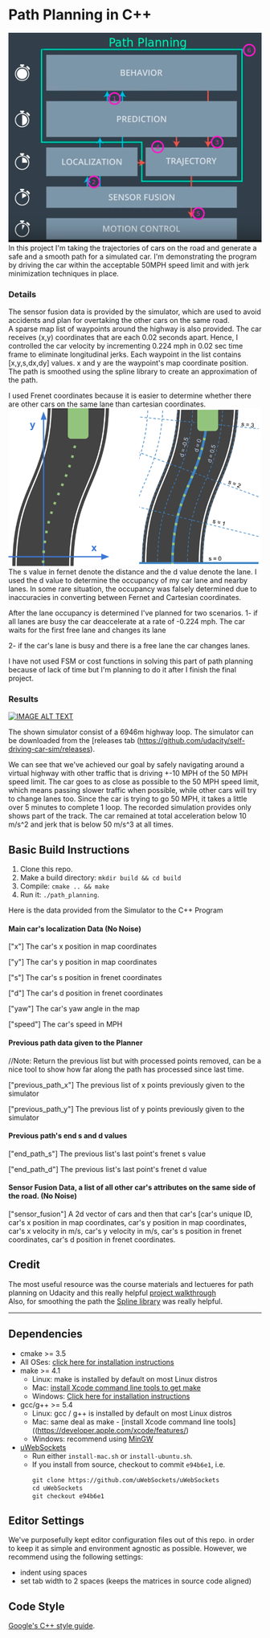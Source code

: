 # Path Planning in C++
![Alt text](images/1-D3VPNvW9Nd52u9IrvQqyzA.png?raw=true "Main")
In this project I'm taking the trajectories of cars on the road and generate a safe and a smooth path for a simulated car. I'm demonstrating the program by driving the car within the acceptable 50MPH speed limit and with jerk minimization techniques in place. 

### Details
The sensor fusion data is provided by the simulator, which are used to avoid accidents and plan for overtaking the other cars on the same road.  
A sparse map list of waypoints around the highway is also provided. The car receives (x,y) coordinates that are each 0.02 seconds apart. Hence, I controlled the car velocity by incrementing 0.224 mph in 0.02 sec time frame to eliminate longitudinal jerks. Each waypoint in the list contains  [x,y,s,dx,dy] values. x and y are the waypoint's map coordinate position. The path is smoothed using the spline library to create an approximation of the path. 

I used Frenet coordinates because it is easier to determine whether there are other cars on the same lane than cartesian coordinates. 
![Alt text](images/1-p3Qb5sCKYUGvkRnPOW-Gpg.png?raw=true "Frenet")   
The s value in fernet denote the distance and the d value denote the lane. I used the d value to determine the occupancy of my car lane and nearby lanes. In some rare situation, the occupancy was falsely determined due to inaccuracies in converting between Fernet and Cartesian coordinates.

After the lane occupancy is determined I've planned for two scenarios.
1- if all lanes are busy the car deaccelerate at a rate of -0.224 mph. The car waits for the first free lane and changes its lane

2- if the car's lane is busy and there is a free lane the car changes lanes.

I have not used FSM or cost functions in solving this part of path planning because of lack of time but I'm planning to do it after I finish the final project. 


### Results
[![IMAGE ALT TEXT](http://img.youtube.com/vi/7AMou8C_T80/0.jpg)](http://www.youtube.com/watch?v=7AMou8C_T80 "Simulation")

 
The shown simulator consist of a 6946m highway loop.
The simulator can be downloaded from the [releases tab (https://github.com/udacity/self-driving-car-sim/releases).

We can see that we've achieved our goal by safely navigating around a virtual highway with other traffic that is driving +-10 MPH of the 50 MPH speed limit. The car goes to as close as possible to the 50 MPH speed limit, which means passing slower traffic when possible, while other cars will try to change lanes too. Since the car is trying to go 50 MPH, it takes a little over 5 minutes to complete 1 loop. The recorded simulation provides only shows part of the track. 
The car remained at total acceleration below 10 m/s^2 and jerk that is below 50 m/s^3 at all times.


## Basic Build Instructions

1. Clone this repo.
2. Make a build directory: `mkdir build && cd build`
3. Compile: `cmake .. && make`
4. Run it: `./path_planning`.

Here is the data provided from the Simulator to the C++ Program

#### Main car's localization Data (No Noise)

["x"] The car's x position in map coordinates

["y"] The car's y position in map coordinates

["s"] The car's s position in frenet coordinates

["d"] The car's d position in frenet coordinates

["yaw"] The car's yaw angle in the map

["speed"] The car's speed in MPH

#### Previous path data given to the Planner

//Note: Return the previous list but with processed points removed, can be a nice tool to show how far along
the path has processed since last time. 

["previous_path_x"] The previous list of x points previously given to the simulator

["previous_path_y"] The previous list of y points previously given to the simulator

#### Previous path's end s and d values 

["end_path_s"] The previous list's last point's frenet s value

["end_path_d"] The previous list's last point's frenet d value

#### Sensor Fusion Data, a list of all other car's attributes on the same side of the road. (No Noise)

["sensor_fusion"] A 2d vector of cars and then that car's [car's unique ID, car's x position in map coordinates, car's y position in map coordinates, car's x velocity in m/s, car's y velocity in m/s, car's s position in frenet coordinates, car's d position in frenet coordinates. 

 

## Credit

The most useful resource was the course materials and lectueres for path planning on Udacity and this really helpful  [project walkthrough](https://www.youtube.com/watch?v=3QP3hJHm4WM)  
Also, for smoothing the path the [Spline library](http://kluge.in-chemnitz.de/opensource/spline/) was really helpful.

---

## Dependencies

* cmake >= 3.5
 * All OSes: [click here for installation instructions](https://cmake.org/install/)
* make >= 4.1
  * Linux: make is installed by default on most Linux distros
  * Mac: [install Xcode command line tools to get make](https://developer.apple.com/xcode/features/)
  * Windows: [Click here for installation instructions](http://gnuwin32.sourceforge.net/packages/make.htm)
* gcc/g++ >= 5.4
  * Linux: gcc / g++ is installed by default on most Linux distros
  * Mac: same deal as make - [install Xcode command line tools]((https://developer.apple.com/xcode/features/)
  * Windows: recommend using [MinGW](http://www.mingw.org/)
* [uWebSockets](https://github.com/uWebSockets/uWebSockets)
  * Run either `install-mac.sh` or `install-ubuntu.sh`.
  * If you install from source, checkout to commit `e94b6e1`, i.e.
    ```
    git clone https://github.com/uWebSockets/uWebSockets 
    cd uWebSockets
    git checkout e94b6e1
    ```

## Editor Settings

We've purposefully kept editor configuration files out of this repo. in order to
keep it as simple and environment agnostic as possible. However, we recommend
using the following settings:

* indent using spaces
* set tab width to 2 spaces (keeps the matrices in source code aligned)

## Code Style

[Google's C++ style guide](https://google.github.io/styleguide/cppguide.html).

